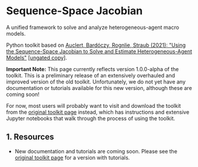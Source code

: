 # Sequence-Space Jacobian

A unified framework to solve and analyze heterogeneous-agent macro models.

Python toolkit based on [Auclert, Bardóczy, Rognlie, Straub (2021): "Using the Sequence-Space Jacobian to Solve and Estimate Heterogeneous-Agent Models"](https://doi.org/10.3982/ECTA17434) [[ungated copy]](http://mattrognlie.com/sequence_space_jacobian.pdf).

**Important Note:** This page currently reflects version 1.0.0-alpha of the toolkit. This is a preliminary release of an extensively overhauled and improved version of the old toolkit. Unfortunately, we do not yet have any documentation or tutorials available for this new version, although these are coming soon!

For now, most users will probably want to visit and download the toolkit from the [original toolkit page](https://github.com/shade-econ/sequence-jacobian/tree/bcca2eff6041abc77d0a777e6c64f9ac6ff44305) instead, which has instructions and extensive Jupyter notebooks that walk through the process of using the toolkit.

## 1. Resources

- New documentation and tutorials are coming soon. Please see the [original toolkit page](https://github.com/shade-econ/sequence-jacobian/tree/bcca2eff6041abc77d0a777e6c64f9ac6ff44305) for a version with tutorials.
